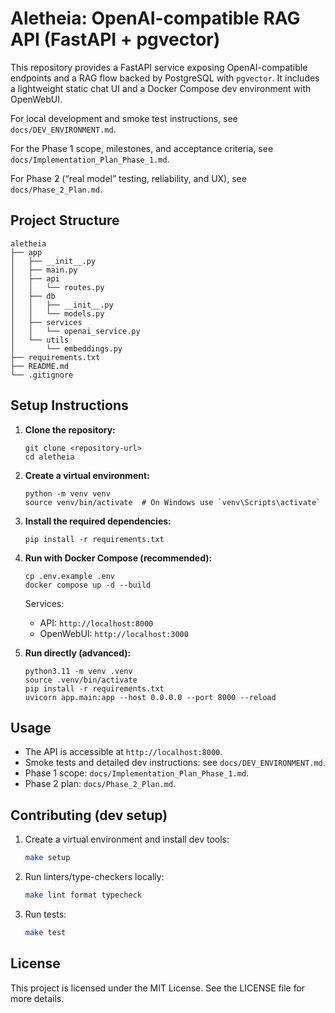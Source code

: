 # Aletheia: OpenAI-compatible RAG API (FastAPI + pgvector)

This repository provides a FastAPI service exposing OpenAI-compatible endpoints and a RAG flow backed by PostgreSQL with `pgvector`. It includes a lightweight static chat UI and a Docker Compose dev environment with OpenWebUI.

For local development and smoke test instructions, see `docs/DEV_ENVIRONMENT.md`.

For the Phase 1 scope, milestones, and acceptance criteria, see `docs/Implementation_Plan_Phase_1.md`.

For Phase 2 (“real model” testing, reliability, and UX), see `docs/Phase_2_Plan.md`.

## Project Structure

```
aletheia
├── app
│   ├── __init__.py
│   ├── main.py
│   ├── api
│   │   └── routes.py
│   ├── db
│   │   ├── __init__.py
│   │   └── models.py
│   ├── services
│   │   └── openai_service.py
│   └── utils
│       └── embeddings.py
├── requirements.txt
├── README.md
└── .gitignore
```

## Setup Instructions

1. **Clone the repository:**
   ```
   git clone <repository-url>
   cd aletheia
   ```

2. **Create a virtual environment:**
   ```
   python -m venv venv
   source venv/bin/activate  # On Windows use `venv\Scripts\activate`
   ```

3. **Install the required dependencies:**
   ```
   pip install -r requirements.txt
   ```

4. **Run with Docker Compose (recommended):**
   ```
   cp .env.example .env
   docker compose up -d --build
   ```

   Services:
   - API: `http://localhost:8000`
   - OpenWebUI: `http://localhost:3000`

5. **Run directly (advanced):**
   ```
   python3.11 -m venv .venv
   source .venv/bin/activate
   pip install -r requirements.txt
   uvicorn app.main:app --host 0.0.0.0 --port 8000 --reload
   ```

## Usage

- The API is accessible at `http://localhost:8000`.
- Smoke tests and detailed dev instructions: see `docs/DEV_ENVIRONMENT.md`.
- Phase 1 scope: `docs/Implementation_Plan_Phase_1.md`.
- Phase 2 plan: `docs/Phase_2_Plan.md`.

## Contributing (dev setup)

1. Create a virtual environment and install dev tools:
   ```bash
   make setup
   ```
2. Run linters/type-checkers locally:
   ```bash
   make lint format typecheck
   ```
3. Run tests:
   ```bash
   make test
   ```

## License

This project is licensed under the MIT License. See the LICENSE file for more details.